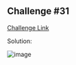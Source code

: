## Challenge #31

[Challenge Link](https://community.alteryx.com/t5/Weekly-Challenge/Challenge-31-Alteryx-16-Grand-Prix-Race-2-L1/m-p/36434)

Solution:

![image](https://user-images.githubusercontent.com/29754057/113469972-7929df00-946f-11eb-8c65-e0f8261768cb.png)

